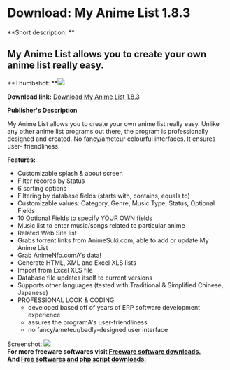 # Download: My Anime List 1.8.3

**Short description: **

## My Anime List allows you to create your own anime list really easy.

  
**Thumbshot: **![](http://www.freewarefiles.com/screenshot/myanimelist_md.gif)   
  
**Download link:** [Download My Anime List 1.8.3](http://freesoftwares.boysofts.com/My-Anime-List_program_20751.html)  
  

**Publisher's Description**  
  

My Anime List allows you to create your own anime list really easy. Unlike any
other anime list programs out there, the program is professionally designed
and created. No fancy/ameteur colourful interfaces. It ensures user-
friendliness.

**Features:**

  * Customizable splash & about screen 
  * Filter records by Status 
  * 6 sorting options 
  * Filtering by database fields (starts with, contains, equals to) 
  * Customizable values: Category, Genre, Music Type, Status, Optional Fields 
  * 10 Optional Fields to specify YOUR OWN fields 
  * Music list to enter music/songs related to particular anime 
  * Related Web Site list 
  * Grabs torrent links from AnimeSuki.com, able to add or update My Anime List 
  * Grab AnimeNfo.comA's data! 
  * Generate HTML, XML and Excel XLS lists 
  * Import from Excel XLS file 
  * Database file updates itself to current versions 
  * Supports other languages (tested with Traditional & Simplified Chinese, Japanese) 
  * PROFESSIONAL LOOK & CODING 
    * developed based off of years of ERP software development experience 
    * assures the programA's user-friendliness 
    * no fancy/ameteur/badly-designed user interface 

  
  
Screenshot: ![](http://www.freewarefiles.com/screenshot/myanimelist.gif)  
**For more freeware softwares visit [Freeware software downloads.](http://freesoftwares.boysofts.com/)**   
**And [Free softwares and php script downloads.](http://www.boysofts.com/)**

